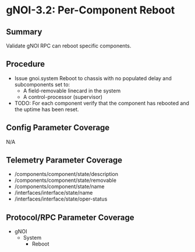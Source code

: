 # gNOI-3.2: Per-Component Reboot

## Summary

Validate gNOI RPC can reboot specific components.

## Procedure

*   Issue gnoi.system Reboot to chassis with no populated delay and
    subcomponents set to:
    *   A field-removable linecard in the system
    *   A control-processor (supervisor)
*   TODO: For each component verify that the component has rebooted and the
    uptime has been reset.

## Config Parameter Coverage

N/A

## Telemetry Parameter Coverage

*   /components/component/state/description
*   /components/component/state/removable
*   /components/component/state/name
*   /interfaces/interface/state/name
*   /interfaces/interface/state/oper-status

## Protocol/RPC Parameter Coverage

*   gNOI
    *   System
        *   Reboot
